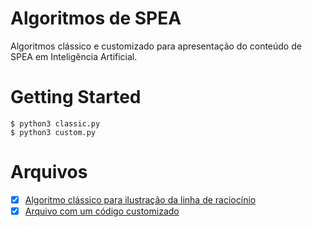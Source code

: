 # Algoritmos de SPEA

Algoritmos clássico e customizado para apresentação do conteúdo de SPEA em Inteligência Artificial.

# Getting Started
```shell
$ python3 classic.py
$ python3 custom.py
```

# Arquivos

- [x] [Algoritmo clássico para ilustração da linha de raciocínio](./classic.py)
- [x] [Arquivo com um código customizado](./custom.py)
